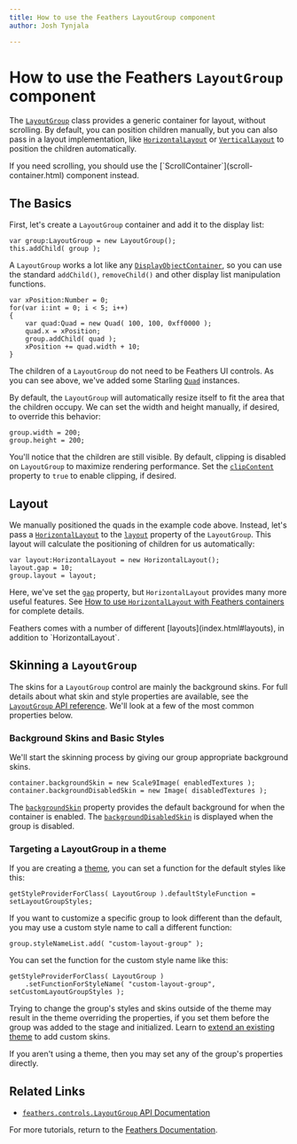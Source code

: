 ```yaml
---
title: How to use the Feathers LayoutGroup component  
author: Josh Tynjala

---
```

# How to use the Feathers `LayoutGroup` component

The [`LayoutGroup`](../api-reference/feathers/controls/LayoutGroup.html) class provides a generic container for layout, without scrolling. By default, you can position children manually, but you can also pass in a layout implementation, like [`HorizontalLayout`](horizontal-layout.html) or [`VerticalLayout`](vertical-layout.html) to position the children automatically.

<aside class="info">If you need scrolling, you should use the [`ScrollContainer`](scroll-container.html) component instead.</aside>

## The Basics

First, let's create a `LayoutGroup` container and add it to the display list:

``` code
var group:LayoutGroup = new LayoutGroup();
this.addChild( group );
```

A `LayoutGroup` works a lot like any [`DisplayObjectContainer`](http://doc.starling-framework.org/core/starling/display/DisplayObjectContainer.html), so you can use the standard `addChild()`, `removeChild()` and other display list manipulation functions.

``` code
var xPosition:Number = 0;
for(var i:int = 0; i < 5; i++)
{
    var quad:Quad = new Quad( 100, 100, 0xff0000 );
    quad.x = xPosition;
    group.addChild( quad );
    xPosition += quad.width + 10;
}
```

The children of a `LayoutGroup` do not need to be Feathers UI controls. As you can see above, we've added some Starling [`Quad`](http://doc.starling-framework.org/core/starling/display/Quad.html) instances.

By default, the `LayoutGroup` will automatically resize itself to fit the area that the children occupy. We can set the width and height manually, if desired, to override this behavior:

``` code
group.width = 200;
group.height = 200;
```

You'll notice that the children are still visible. By default, clipping is disabled on `LayoutGroup` to maximize rendering performance. Set the [`clipContent`](../api-reference/feathers/controls/LayoutGroup.html#clipContent) property to `true` to enable clipping, if desired.

## Layout

We manually positioned the quads in the example code above. Instead, let's pass a [`HorizontalLayout`](../api-reference/feathers/layout/HorizontalLayout.html) to the [`layout`](../api-reference/feathers/controls/LayoutGroup.html#layout) property of the `LayoutGroup`. This layout will calculate the positioning of children for us automatically:

``` code
var layout:HorizontalLayout = new HorizontalLayout();
layout.gap = 10;
group.layout = layout;
```

Here, we've set the [`gap`](../api-reference/feathers/layout/HorizontalLayout.html#gap) property, but `HorizontalLayout` provides many more useful features. See [How to use `HorizontalLayout` with Feathers containers](horizontal-layout.html) for complete details.

<aside class="info">Feathers comes with a number of different [layouts](index.html#layouts), in addition to `HorizontalLayout`.</aside>

## Skinning a `LayoutGroup`

The skins for a `LayoutGroup` control are mainly the background skins. For full details about what skin and style properties are available, see the [`LayoutGroup` API reference](../api-reference/feathers/controls/LayoutGroup.html). We'll look at a few of the most common properties below.

### Background Skins and Basic Styles

We'll start the skinning process by giving our group appropriate background skins.

``` code
container.backgroundSkin = new Scale9Image( enabledTextures );
container.backgroundDisabledSkin = new Image( disabledTextures );
```

The [`backgroundSkin`](../api-reference/feathers/controls/LayoutGroup.html#backgroundSkin) property provides the default background for when the container is enabled. The [`backgroundDisabledSkin`](../api-reference/feathers/controls/LayoutGroup.html#backgroundDisabledSkin) is displayed when the group is disabled.

### Targeting a LayoutGroup in a theme

If you are creating a [theme](themes.html), you can set a function for the default styles like this:

``` code
getStyleProviderForClass( LayoutGroup ).defaultStyleFunction = setLayoutGroupStyles;
```

If you want to customize a specific group to look different than the default, you may use a custom style name to call a different function:

``` code
group.styleNameList.add( "custom-layout-group" );
```

You can set the function for the custom style name like this:

``` code
getStyleProviderForClass( LayoutGroup )
    .setFunctionForStyleName( "custom-layout-group", setCustomLayoutGroupStyles );
```

Trying to change the group's styles and skins outside of the theme may result in the theme overriding the properties, if you set them before the group was added to the stage and initialized. Learn to [extend an existing theme](extending-themes.html) to add custom skins.

If you aren't using a theme, then you may set any of the group's properties directly.

## Related Links

-   [`feathers.controls.LayoutGroup` API Documentation](../api-reference/feathers/controls/LayoutGroup.html)

For more tutorials, return to the [Feathers Documentation](index.html).


